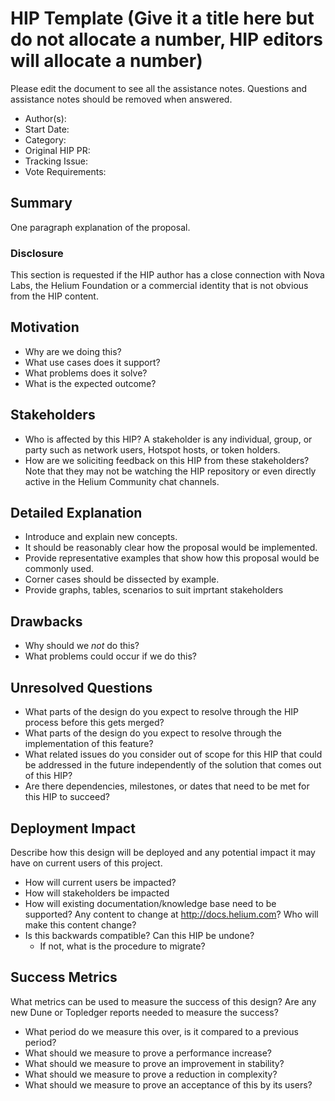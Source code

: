 # HIP Template (Give it a title here but do not allocate a number, HIP editors will allocate a number)
Please edit the document to see all the assistance notes.
Questions and assistance notes should be removed when answered.

- Author(s): <!-- your GitHub @usernames and links, Authors should support all of the HIP not just contribute parts of a HIP. They should be able to take ownership of the HIP -->
- Start Date: <!-- fill me in with today's date, YYYY-MM-DD -->
- Category: <!-- economic, technical, governance, economic affects income or price, technical requires work or programming, governance is about process-->
- Original HIP PR: <!-- leave this empty; maintainer will fill in ID of this pull request -->
- Tracking Issue: <!-- leave this empty; maintainer will create a discussion issue -->
- Vote Requirements: <!-- veHNT Holders, veIOT Holders, or veMOBILE Holders -->

## Summary

One paragraph explanation of the proposal.

<!-- Read the content requests in all sections before starting to write any section. 
For Summary: What does the HIP do?, and this can include a simplified why -->

### Disclosure

This section is requested if the HIP author has a close connection with Nova Labs, the Helium Foundation or a commercial identity that is not obvious from the HIP content.
<!-- Eg. Is the HIP author being paid or contracted by an organization/identity to write this HIP?
Or if they do work for an organization/identity, that this HIP is separate from their employment or association with the organization. 
The author(s) can identify which stakeholder(s) apply to them.  --> 

## Motivation

- Why are we doing this? <!-- A more detailed why this HIP was created -->
- What use cases does it support? <!-- The current scenarios, situations -->
- What problems does it solve?
- What is the expected outcome? <!-- If the problem is solved what is the result -->

## Stakeholders

- Who is affected by this HIP? A stakeholder is any individual, group, or party such as network
  users, Hotspot hosts, or token holders.
  <!-- If it's obvious they are positively or negatively affected by the HIP then confirm this -->
- How are we soliciting feedback on this HIP from these stakeholders? Note that they may not be
  watching the HIP repository or even directly active in the Helium Community chat channels.
  <!-- Stakeholders need to know this HIP exists, are the authors contacting them for comment? -->

## Detailed Explanation

- Introduce and explain new concepts.
- It should be reasonably clear how the proposal would be implemented.
- Provide representative examples that show how this proposal would be commonly used.
- Corner cases should be dissected by example.
- Provide graphs, tables, scenarios to suit imprtant stakeholders

## Drawbacks

- Why should we _not_ do this? <!-- What other alternatives are there? -->
- What problems could occur if we do this?
  <!-- Who are the negatively affected stakeholders? and how are they affected?
- What additional actions need to be taken by stakeholders they did not have to perform before -->

## Rationale and Alternatives

This is your chance to discuss your proposal in the context of the whole design space. This is
probably the most important section!

- Why is this design the best in the space of possible designs?
- What other designs have been considered and what is the rationale for not choosing them?
- What is the impact of not doing this?
  <!-- How are stakeholders affected by not doing this HIP? -->

## Unresolved Questions

- What parts of the design do you expect to resolve through the HIP process before this gets merged?
- What parts of the design do you expect to resolve through the implementation of this feature?
- What related issues do you consider out of scope for this HIP that could be addressed in the
  future independently of the solution that comes out of this HIP?
- Are there dependencies, milestones, or dates that need to be met for this HIP to succeed?

## Deployment Impact
Describe how this design will be deployed and any potential impact it may have on current users of
this project.
<!-- Who will implement this HIP, the authors? Is Nova or Foundation requested to implement this HIP? 
HIPs need someone to agree to implement the HIP before they can go to vote -->

- How will current users be impacted?
- How will stakeholders be impacted
- How will existing documentation/knowledge base need to be supported? Any content to change at
  <http://docs.helium.com>? Who will make this content change?
- Is this backwards compatible? Can this HIP be undone?
  - If not, what is the procedure to migrate?

## Success Metrics

What metrics can be used to measure the success of this design? Are any new Dune or Topledger reports needed to
measure the success? 
- What period do we measure this over, is it compared to a previous period?
- What should we measure to prove a performance increase?
- What should we measure to prove an improvement in stability?
- What should we measure to prove a reduction in complexity?
- What should we measure to prove an acceptance of this by its users?
